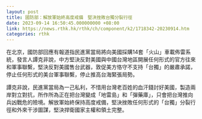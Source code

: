 ```yaml
---
layout: post
title: 國防部：解放軍始終高度戒備　堅決挫敗台獨分裂行徑
date: 2023-09-14 16:50:45.000000000 +08:00
link: https://news.rthk.hk/rthk/ch/component/k2/1718342-20230914.htm
categories: rthk
---
```


在北京，國防部回應有報道指民進黨當局將向美國採購14套「火山」車載佈雷系統，發言人譚克非說，中方堅決反對美國與中國台灣地區開展任何形式的官方往來和軍事聯繫，堅決反對美國售台武器，敦促美方恪守不支持「台獨」的嚴肅承諾，停止任何形式的美台軍事聯繫，停止推高台海緊張局勢。

譚克非說，民進黨當局為一己私利，不惜用台灣老百姓的血汗錢討好美國，製造兩岸對立對抗，所作所為正在把台灣變成「地雷島」和「彈藥庫」，只會把台灣推向兵凶戰危的險境。解放軍始終保持高度戒備，堅決挫敗任何形式的「台獨」分裂行徑和外來干涉圖謀，堅決捍衛國家主權和領土完整。
